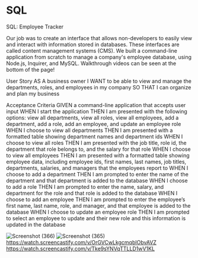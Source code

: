 # SQL

SQL: Employee Tracker

Our job was to create an interface that allows non-developers to easily view and interact with information stored in databases. These interfaces are called content management systems (CMS). 
We built a command-line application from scratch to manage a company's employee database, using Node.js, Inquirer, and MySQL.
Walkthrough videos can be seen at the bottom of the page!


User Story
AS A business owner
I WANT to be able to view and manage the departments, roles, and employees in my company
SO THAT I can organize and plan my business

Acceptance Criteria
GIVEN a command-line application that accepts user input
WHEN I start the application
THEN I am presented with the following options: view all departments, view all roles, view all employees, add a department, add a role, add an employee, and update an employee role
WHEN I choose to view all departments
THEN I am presented with a formatted table showing department names and department ids
WHEN I choose to view all roles
THEN I am presented with the job title, role id, the department that role belongs to, and the salary for that role
WHEN I choose to view all employees
THEN I am presented with a formatted table showing employee data, including employee ids, first names, last names, job titles, departments, salaries, and managers that the employees report to
WHEN I choose to add a department
THEN I am prompted to enter the name of the department and that department is added to the database
WHEN I choose to add a role
THEN I am prompted to enter the name, salary, and department for the role and that role is added to the database
WHEN I choose to add an employee
THEN I am prompted to enter the employee’s first name, last name, role, and manager, and that employee is added to the database
WHEN I choose to update an employee role
THEN I am prompted to select an employee to update and their new role and this information is updated in the database 



![Screenshot (366)](https://user-images.githubusercontent.com/83887301/139542958-c9174ab8-aca9-4ed1-9860-7672ed8acbad.png)
![Screenshot (365)](https://user-images.githubusercontent.com/83887301/139542959-58ee65a1-2428-4310-86d2-b5bd59f27a75.png)
https://watch.screencastify.com/v/OrGVCwLkgcmqbIObvAVZ
https://watch.screencastify.com/v/Tke9sYNVqTTLLD1wV1KL
